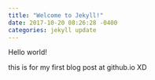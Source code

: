 ```yaml
---
title: "Welcome to Jekyll!"
date: 2017-10-20 08:26:28 -0400
categories: jekyll update
---
```

Hello world!

this is for my first blog post at github.io XD
